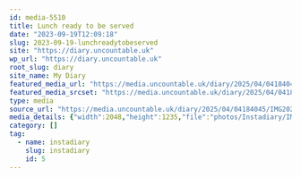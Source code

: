 ```yaml
---
id: media-5510
title: Lunch ready to be served
date: "2023-09-19T12:09:18"
slug: 2023-09-19-lunchreadytobeserved
site: "https://diary.uncountable.uk"
wp_url: "https://diary.uncountable.uk"
root_slug: diary
site_name: My Diary
featured_media_url: "https://media.uncountable.uk/diary/2025/04/04184045/IMG20230919130918-edited.webp"
featured_media_srcset: "https://media.uncountable.uk/diary/2025/04/04184045/IMG20230919130918-edited-300x181.webp 300w, https://media.uncountable.uk/diary/2025/04/04184045/IMG20230919130918-edited-1024x618.webp 1024w, https://media.uncountable.uk/diary/2025/04/04184045/IMG20230919130918-edited-150x150.webp 150w, https://media.uncountable.uk/diary/2025/04/04184045/IMG20230919130918-edited-640x386.webp 640w, https://media.uncountable.uk/diary/2025/04/04184045/IMG20230919130918-edited.webp 2048w"
type: media
source_url: "https://media.uncountable.uk/diary/2025/04/04184045/IMG20230919130918-edited.webp"
media_details: {"width":2048,"height":1235,"file":"photos/Instadiary/IMG20230919130918-edited.webp","filesize":173728,"sizes":{"medium":{"file":"IMG20230919130918-edited-300x181.webp","width":300,"height":181,"filesize":22184,"mime_type":"image/webp","source_url":"https://media.uncountable.uk/diary/2025/04/04184045/IMG20230919130918-edited-300x181.webp"},"large":{"file":"IMG20230919130918-edited-1024x618.webp","width":1024,"height":618,"filesize":151048,"mime_type":"image/webp","source_url":"https://media.uncountable.uk/diary/2025/04/04184045/IMG20230919130918-edited-1024x618.webp"},"thumbnail":{"file":"IMG20230919130918-edited-150x150.webp","width":150,"height":150,"filesize":10288,"mime_type":"image/webp","source_url":"https://media.uncountable.uk/diary/2025/04/04184045/IMG20230919130918-edited-150x150.webp"},"mobwidth":{"file":"IMG20230919130918-edited-640x386.webp","width":640,"height":386,"filesize":77336,"mime_type":"image/webp","source_url":"https://media.uncountable.uk/diary/2025/04/04184045/IMG20230919130918-edited-640x386.webp"},"full":{"file":"IMG20230919130918-edited.webp","width":2048,"height":1235,"mime_type":"image/webp","source_url":"https://media.uncountable.uk/diary/2025/04/04184045/IMG20230919130918-edited.webp"}},"image_meta":{"aperture":"0","credit":"","camera":"","caption":"","created_timestamp":"0","copyright":"","focal_length":"0","iso":"0","shutter_speed":"0","title":"","orientation":"0","keywords":[]}}
category: []
tag:
  - name: instadiary
    slug: instadiary
    id: 5
---
```


